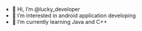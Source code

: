 - 👋 Hi, I’m @lucky_developer
- 👀 I’m interested in android application developing
- 🌱 I’m currently learning Java and C++


<!---
uzbekgithuber/uzbekgithuber is a ✨ special ✨ repository because its `README.md` (this file) appears on your GitHub profile.
You can click the Preview link to take a look at your changes.
--->
